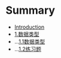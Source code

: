 # Summary

* [Introduction](README.md)
* [1.数据类型](1数据类型/1.1数据类型.md)
* ...[1.1数据类型](1数据类型/1.1数据类型.md)
* ...[1.2练习题](1数据类型/1.2练习题.md)

